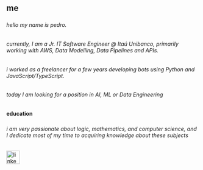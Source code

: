 <h2 align="left">me</h2>

###

<h6 align="left">hello my name is pedro.</h6>

###

<h6 align="left">currently, I am a Jr. IT Software Engineer @ Itaú Unibanco, primarily working with AWS, Data Modelling, Data Pipelines and APIs.</h6>

###

<h6 align="left">i worked as a freelancer for a few years developing bots using Python and JavaScript/TypeScript.</h6>

###

<h6 align="left">today I am looking for a position in AI, ML or Data Engineering </h6>

###

<h4 align="left">education</h4>

###

<h6 align="left">i am very passionate about logic, mathematics, and computer science, and I dedicate most of my time to acquiring knowledge about these subjects</h6>

###

<div align="left">
  <a href="https://www.linkedin.com/in/pevarella/" target="_blank">
    <img src="https://img.shields.io/static/v1?message=LinkedIn&logo=linkedin&label=&color=0077B5&logoColor=white&labelColor=&style=for-the-badge" height="35" alt="linkedin logo"  />
  </a>
</div>

###
